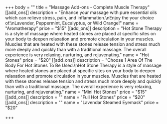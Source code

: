 +++
body = ""
title = "Massage Add-ons - Complete Muscle Therapy"
[[add_ons]]
description = "Enhance your massage with pure essential oils which can relieve stress, pain, and inflammation.\nEnjoy the your choice of:\nLavender, Peppermint, Eucalyptus, or Wild Orange!"
name = "Aromatherapy"
price = "$15"
[[add_ons]]
description = "Hot Stone Therapy is a style of massage where heated stones are placed at specific sites on your body to deepen relaxation and promote circulation in your muscles. Muscles that are heated with these stones release tension and stress much more deeply and quickly than with a traditional massage. The overall experience is very relaxing, nurturing, and rejuvenating."
name = "Hot Stones"
price = "$20"
[[add_ons]]
description = "Choose 1 Area Of The Body For Hot Stones To Be Used.\nHot Stone Therapy is a style of massage where heated stones are placed at specific sites on your body to deepen relaxation and promote circulation in your muscles. Muscles that are heated with these stones release tension and stress much more deeply and quickly than with a traditional massage. The overall experience is very relaxing, nurturing, and rejuvenating."
name = "Mini Hot Stones"
price = "$15"
[[add_ons]]
description = ""
name = "Full Hot Stones"
price = "$20"
[[add_ons]]
description = ""
name = "Lavendar Steamed Eyemask"
price = "$20"

+++
